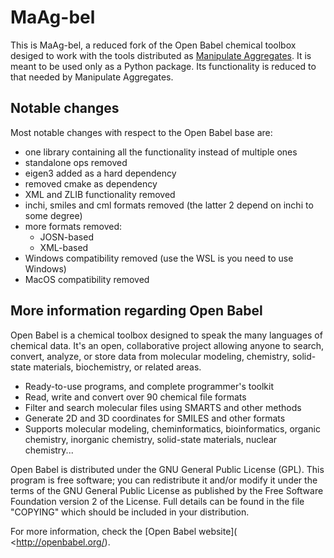 # MaAg-bel

This is MaAg-bel, a reduced fork of the Open Babel chemical toolbox desiged to work with
the tools distributed as  [Manipulate
Aggregates](https://github.com/razziel89/ManipulateAggregates). It is meant to be used
only as a Python package. Its functionality is reduced to that needed by Manipulate
Aggregates.

## Notable changes

Most notable changes with respect to the Open Babel base are:

* one library containing all the functionality instead of multiple ones
* standalone ops removed
* eigen3 added as a hard dependency
* removed cmake as dependency
* XML and ZLIB functionality removed
* inchi, smiles and cml formats removed (the latter 2 depend on inchi to some degree)
* more formats removed:
  * JOSN-based
  * XML-based
* Windows compatibility removed (use the WSL is you need to use Windows)
* MacOS compatibility removed

## More information regarding Open Babel

Open Babel is a chemical toolbox designed to speak the many languages
of chemical data. It's an open, collaborative project allowing anyone
to search, convert, analyze, or store data from molecular modeling,
chemistry, solid-state materials, biochemistry, or related areas.

* Ready-to-use programs, and complete programmer's toolkit
* Read, write and convert over 90 chemical file formats
* Filter and search molecular files using SMARTS and other methods
* Generate 2D and 3D coordinates for SMILES and other formats
* Supports molecular modeling, cheminformatics, bioinformatics,
  organic chemistry, inorganic chemistry, solid-state materials,
  nuclear chemistry...

Open Babel is distributed under the GNU General Public License (GPL).
This program is free software; you can redistribute it and/or modify
it under the terms of the GNU General Public License as published by
the Free Software Foundation version 2 of the License. Full details
can be found in the file "COPYING" which should be included in your
distribution.

For more information, check the [Open Babel website](
<http://openbabel.org/).
